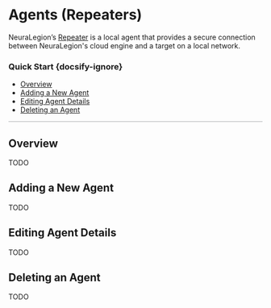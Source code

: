 # Agents (Repeaters)
NeuraLegion’s [Repeater](repeater/overview.md) is a local agent that provides a secure connection between NeuraLegion's cloud engine and a target on a local network.

### Quick Start {docsify-ignore}
- [Overview](#overview)
- [Adding a New Agent](#adding-a-new-agent)
- [Editing Agent Details](#editing-agent-details)
- [Deleting an Agent](#deleting-an-agent)

<hr style="height:2px;background-color:#d1d3d4">

## Overview
TODO

## Adding a New Agent
TODO

## Editing Agent Details
TODO

## Deleting an Agent
TODO